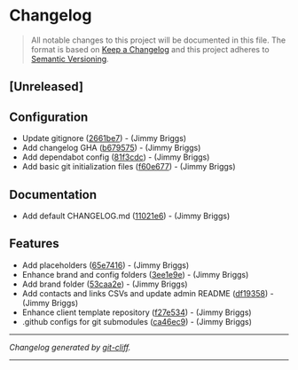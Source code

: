 # Changelog

> All notable changes to this project will be documented in this file. The format is based on
[Keep a Changelog](http://keepachangelog.com/) and this project adheres to
[Semantic Versioning](http://semver.org/).

## [Unreleased]

## Configuration

- Update gitignore ([2661be7](https://github.com/noclocks/template-client-repo/commit/2661be78a5029d873fa313c1a5cbf2ae891e7c64))  - (Jimmy Briggs)
- Add changelog GHA ([b679575](https://github.com/noclocks/template-client-repo/commit/b679575159c7baf47321145da41a1e8136141c55))  - (Jimmy Briggs)
- Add dependabot config ([81f3cdc](https://github.com/noclocks/template-client-repo/commit/81f3cdc64aa07113687abe5a32086a556af83e7c))  - (Jimmy Briggs)
- Add basic git initialization files ([f60e677](https://github.com/noclocks/template-client-repo/commit/f60e67720769ab10d7a3083fcb477baea00bb6fc))  - (Jimmy Briggs)

## Documentation

- Add default CHANGELOG.md ([11021e6](https://github.com/noclocks/template-client-repo/commit/11021e6e5bb868c089bfd608853dc764fd7d70b4))  - (Jimmy Briggs)

## Features

- Add placeholders ([65e7416](https://github.com/noclocks/template-client-repo/commit/65e741666c5af041def8f555614827bb1af835f9))  - (Jimmy Briggs)
- Enhance brand and config folders ([3ee1e9e](https://github.com/noclocks/template-client-repo/commit/3ee1e9ea72f839a13a98ca27aae3a3c2325ea236))  - (Jimmy Briggs)
- Add brand folder ([53caa2e](https://github.com/noclocks/template-client-repo/commit/53caa2e450eae6bf961486a5f9c5a6f2127769a4))  - (Jimmy Briggs)
- Add contacts and links CSVs and update admin README ([df19358](https://github.com/noclocks/template-client-repo/commit/df193589211b1dd51e6316953da45502d5f19ecd))  - (Jimmy Briggs)
- Enhance client template repository ([f27e534](https://github.com/noclocks/template-client-repo/commit/f27e534f6c74dbd2b3de57b94709149086f23637))  - (Jimmy Briggs)
- .github configs for git submodules ([ca46ec9](https://github.com/noclocks/template-client-repo/commit/ca46ec9750022fabe8b2a950831b5db694ccb15b))  - (Jimmy Briggs)

***
*Changelog generated by [git-cliff](https://github.com/orhun/git-cliff).*
***
